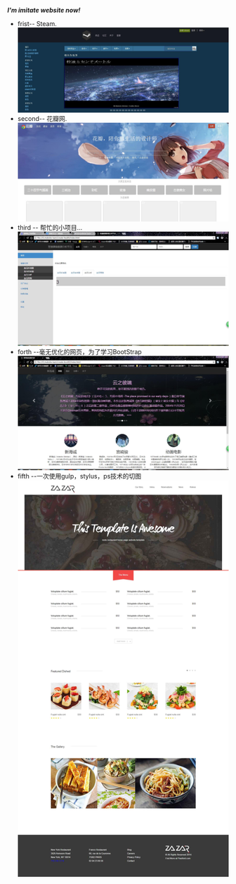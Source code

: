 *__I'm imitate website now!__*

* frist-- Steam.
 ![](https://raw.githubusercontent.com/dirstart/image_bed/master/steam-imitate1.jpg)
* second-- 花瓣网.
![](https://raw.githubusercontent.com/dirstart/image_bed/master/website2.jpg)
* third -- 帮忙的小项目...
![](https://raw.githubusercontent.com/dirstart/image_bed/master/website3.jpg)
* forth --毫无优化的网页，为了学习BootStrap
![](https://raw.githubusercontent.com/dirstart/image_bed/master/website4.jpg)
* fifth --一次使用gulp，stylus，ps技术的切图
![](https://raw.githubusercontent.com/dirstart/image_bed/master/website5-low.jpg)

